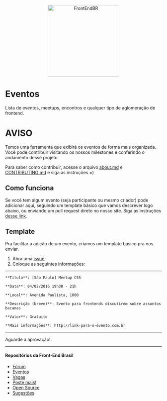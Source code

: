 <p align="center">
  <img src="https://avatars0.githubusercontent.com/u/16963863?v=3&s=200.jpg" alt="FrontEndBR" width="230" />
</p>

# Eventos

Lista de eventos, meetups, encontros e qualquer tipo de aglomeração de frontend.

# AVISO

Temos uma ferramenta que exibirá os eventos de forma mais organizada. Você pode contribuir visitando os nossos milestones e conferindo o andamento desse projeto.

Para saber como contribuir, acesse o arquivo [about.md](about.md) e [CONTRIBUTING.md](CONTRIBUTING.md) e siga as instruções =)

## Como funciona

Se você tem algum evento (seja participante ou mesmo criador) pode adicionar aqui, seguindo um template básico que vamos descrever logo abaixo, ou enviando um pull request direto no nosso site. Siga as instruções [desse link](CONTRIBUTING.md).

## Template

Pra facilitar a adição de um evento, criamos um template básico pra nos enviar.

1. Abra uma [issue](https://github.com/frontendbr/eventos/issues/new);
2. Coloque as seguintes informações:

---

```
**Título**: [São Paulo] Meetup CSS

**Data**: 04/02/2016 19h30 - 21h

**Local**: Avenida Paulista, 1000

**Descrição (breve)**: Evento para frontends discutirem sobre assuntos bacanas

**Valor**: Gratuito

**Mais informações**: http://link-para-o-evento.com.br
```
* * *

Aguarde a aprovação!

---

#### Repositórios da Front-End Brasil

- [Fórum](https://github.com/frontendbr/forum)
- [Eventos](https://github.com/frontendbr/eventos)
- [Vagas](https://github.com/frontendbr/vagas)
- [Poste mais!](https://github.com/frontendbr/poste-mais)
- [Open Source](https://github.com/frontendbr/open-source)
- [Sugestões](https://github.com/frontendbr/sugestoes)
